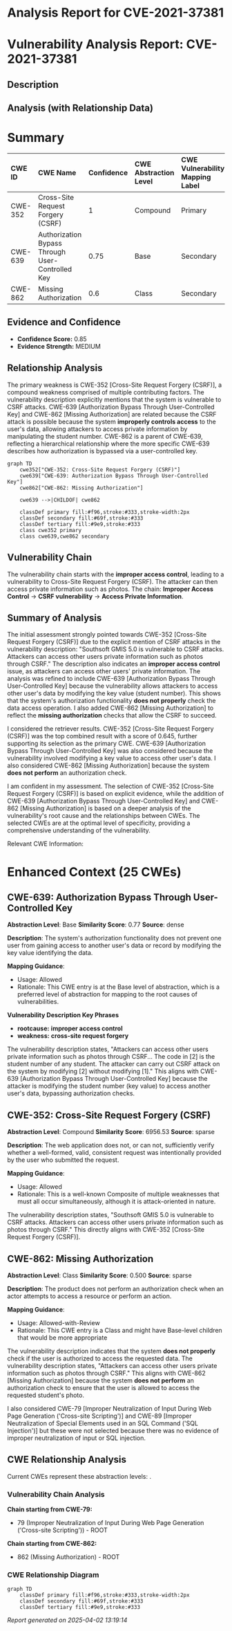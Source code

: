 # Analysis Report for CVE-2021-37381

# Vulnerability Analysis Report: CVE-2021-37381

## Description



## Analysis (with Relationship Data)

# Summary
| CWE ID  | CWE Name                                                                                | Confidence | CWE Abstraction Level | CWE Vulnerability Mapping Label | CWE-Vulnerability Mapping Notes |
| :-------- | :--------------------------------------------------------------------------------------- | :---------- | :---------------------- | :------------------------------ | :-------------------------------- |
| CWE-352   | Cross-Site Request Forgery (CSRF)                                                        | 1          | Compound                  | Primary                         | Allowed                           |
| CWE-639   | Authorization Bypass Through User-Controlled Key                                       | 0.75        | Base                      | Secondary                      | Allowed                           |
| CWE-862   | Missing Authorization                                                                  | 0.6         | Class                     | Secondary                      | Allowed-with-Review              |

## Evidence and Confidence

*   **Confidence Score:** 0.85
*   **Evidence Strength:** MEDIUM

## Relationship Analysis
The primary weakness is CWE-352 [Cross-Site Request Forgery (CSRF)], a compound weakness comprised of multiple contributing factors. The vulnerability description explicitly mentions that the system is vulnerable to CSRF attacks. CWE-639 [Authorization Bypass Through User-Controlled Key] and CWE-862 [Missing Authorization] are related because the CSRF attack is possible because the system **improperly controls access** to the user's data, allowing attackers to access private information by manipulating the student number. CWE-862 is a parent of CWE-639, reflecting a hierarchical relationship where the more specific CWE-639 describes how authorization is bypassed via a user-controlled key.

```mermaid
graph TD
    cwe352["CWE-352: Cross-Site Request Forgery (CSRF)"]
    cwe639["CWE-639: Authorization Bypass Through User-Controlled Key"]
    cwe862["CWE-862: Missing Authorization"]

    cwe639 -->|CHILDOF| cwe862

    classDef primary fill:#f96,stroke:#333,stroke-width:2px
    classDef secondary fill:#69f,stroke:#333
    classDef tertiary fill:#9e9,stroke:#333
    class cwe352 primary
    class cwe639,cwe862 secondary
```

## Vulnerability Chain
The vulnerability chain starts with the **improper access control**, leading to a vulnerability to Cross-Site Request Forgery (CSRF). The attacker can then access private information such as photos.
The chain: **Improper Access Control** -> **CSRF vulnerability** -> **Access Private Information**.

## Summary of Analysis
The initial assessment strongly pointed towards CWE-352 [Cross-Site Request Forgery (CSRF)] due to the explicit mention of CSRF attacks in the vulnerability description: "Southsoft GMIS 5.0 is vulnerable to CSRF attacks. Attackers can access other users private information such as photos through CSRF." The description also indicates an **improper access control** issue, as attackers can access other users' private information. The analysis was refined to include CWE-639 [Authorization Bypass Through User-Controlled Key] because the vulnerability allows attackers to access other user's data by modifying the key value (student number). This shows that the system's authorization functionality **does not properly** check the data access operation. I also added CWE-862 [Missing Authorization] to reflect the **missing authorization** checks that allow the CSRF to succeed.

I considered the retriever results. CWE-352 [Cross-Site Request Forgery (CSRF)] was the top combined result with a score of 0.645, further supporting its selection as the primary CWE. CWE-639 [Authorization Bypass Through User-Controlled Key] was also considered because the vulnerability involved modifying a key value to access other user's data. I also considered CWE-862 [Missing Authorization] because the system **does not perform** an authorization check.

I am confident in my assessment. The selection of CWE-352 [Cross-Site Request Forgery (CSRF)] is based on explicit evidence, while the addition of CWE-639 [Authorization Bypass Through User-Controlled Key] and CWE-862 [Missing Authorization] is based on a deeper analysis of the vulnerability's root cause and the relationships between CWEs. The selected CWEs are at the optimal level of specificity, providing a comprehensive understanding of the vulnerability.

Relevant CWE Information:

# Enhanced Context (25 CWEs)

## CWE-639: Authorization Bypass Through User-Controlled Key
**Abstraction Level**: Base
**Similarity Score**: 0.77
**Source**: dense

**Description**:
The system's authorization functionality does not prevent one user from gaining access to another user's data or record by modifying the key value identifying the data.

**Mapping Guidance**:
- Usage: Allowed
- Rationale: This CWE entry is at the Base level of abstraction, which is a preferred level of abstraction for mapping to the root causes of vulnerabilities.

**Vulnerability Description Key Phrases**
- **rootcause:** **improper access control**
- **weakness:** **cross-site request forgery**

The vulnerability description states, "Attackers can access other users private information such as photos through CSRF... The code in [2] is the student number of any student. The attacker can carry out CSRF attack on the system by modifying [2] without modifying [1]." This aligns with CWE-639 [Authorization Bypass Through User-Controlled Key] because the attacker is modifying the student number (key value) to access another user's data, bypassing authorization checks.

## CWE-352: Cross-Site Request Forgery (CSRF)
**Abstraction Level**: Compound
**Similarity Score**: 6956.53
**Source**: sparse

**Description**:
The web application does not, or can not, sufficiently verify whether a well-formed, valid, consistent request was intentionally provided by the user who submitted the request.

**Mapping Guidance**:
- Usage: Allowed
- Rationale: This is a well-known Composite of multiple weaknesses that must all occur simultaneously, although it is attack-oriented in nature.

The vulnerability description states, "Southsoft GMIS 5.0 is vulnerable to CSRF attacks. Attackers can access other users private information such as photos through CSRF." This directly aligns with CWE-352 [Cross-Site Request Forgery (CSRF)].

## CWE-862: Missing Authorization
**Abstraction Level**: Class
**Similarity Score**: 0.500
**Source**: sparse

**Description**:
The product does not perform an authorization check when an actor attempts to access a resource or perform an action.

**Mapping Guidance**:
- Usage: Allowed-with-Review
- Rationale: This CWE entry is a Class and might have Base-level children that would be more appropriate

The vulnerability description indicates that the system **does not properly** check if the user is authorized to access the requested data. The vulnerability description states, "Attackers can access other users private information such as photos through CSRF." This aligns with CWE-862 [Missing Authorization] because the system **does not perform** an authorization check to ensure that the user is allowed to access the requested student's photo.

I also considered CWE-79 [Improper Neutralization of Input During Web Page Generation ('Cross-site Scripting')] and CWE-89 [Improper Neutralization of Special Elements used in an SQL Command ('SQL Injection')] but these were not selected because there was no evidence of improper neutralization of input or SQL injection.


## CWE Relationship Analysis

Current CWEs represent these abstraction levels: .


### Vulnerability Chain Analysis

**Chain starting from CWE-79:**
- 79 (Improper Neutralization of Input During Web Page Generation ('Cross-site Scripting')) - ROOT


**Chain starting from CWE-862:**
- 862 (Missing Authorization) - ROOT



### CWE Relationship Diagram

```mermaid
graph TD
    classDef primary fill:#f96,stroke:#333,stroke-width:2px
    classDef secondary fill:#69f,stroke:#333
    classDef tertiary fill:#9e9,stroke:#333
```



*Report generated on 2025-04-02 13:19:14*
